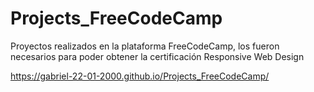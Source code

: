 # Projects_FreeCodeCamp

Proyectos realizados en la plataforma FreeCodeCamp, los fueron necesarios para poder obtener la certificación Responsive Web Design

https://gabriel-22-01-2000.github.io/Projects_FreeCodeCamp/


